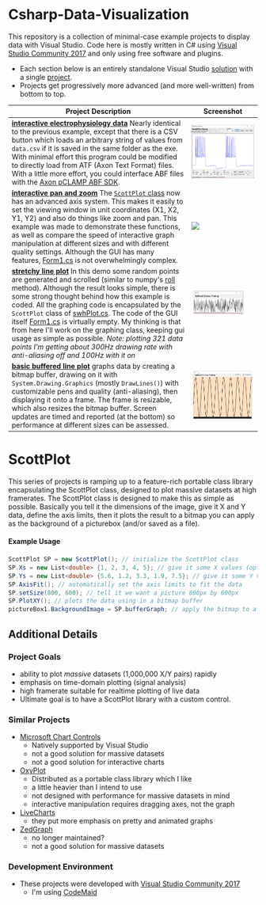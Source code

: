 # Csharp-Data-Visualization
This repository is a collection of minimal-case example projects to display data with Visual Studio. Code here is mostly written in C# using [Visual Studio Community 2017](https://www.visualstudio.com/downloads/) and only using free software and plugins.

* Each section below is an entirely standalone Visual Studio [solution](https://msdn.microsoft.com/en-us/library/b142f8e7.aspx) with a single [project](https://msdn.microsoft.com/en-us/library/b142f8e7.aspx).
* Projects get progressively more advanced (and more well-written) from bottom to top.

Project Description | Screenshot
---|---
**[interactive electrophysiology data](/projects/17-06-26_abf_data)** Nearly identical to the previous example, except that there is a CSV button which loads an arbitrary string of values from `data.csv` if it is saved in the same folder as the exe. With minimal effort this program could be modified to directly load from ATF (Axon Text Format) files. With a little more effort, you could interface ABF files with the [Axon pCLAMP ABF SDK](http://mdc.custhelp.com/app/answers/detail/a_id/18881/~/axon%E2%84%A2-pclamp%C2%AE-abf-file-support-pack-download-page). | ![](projects/17-06-26_abf_data/demo.jpg)
**[interactive pan and zoom](/projects/17-06-25_pan_and_zoom)** The [`ScottPlot` class](/projects/17-06-25_pan_and_zoom/swharden_demo/ScottPlot.cs) now has an advanced axis system. This makes it easily to set the viewing window in unit coordinates (X1, X2, Y1, Y2) and also do things like zoom and pan. This example was made to demonstrate these functions, as well as compare the speed of interactive graph manipulation at different sizes and with different quality settings. Although the GUI has many features, [Form1.cs](projects/17-06-25_pan_and_zoom/swharden_demo/Form1.cs) is not overwhelmingly complex. | ![](projects/17-06-25_pan_and_zoom/demo.gif)
**[stretchy line plot](/projects/17-06-24_stretchy_line_plot/)** In this demo some random points are generated and scrolled (similar to numpy's [roll](https://docs.scipy.org/doc/numpy-1.10.0/reference/generated/numpy.roll.html) method). Although the result looks simple, there is some strong thought behind how this example is coded. All the graphing code is encapsulated by the `ScottPlot` class of [swhPlot.cs](projects/17-06-24_stretchy_line_plot/pixelDrawDrag2/swhPlot.cs). The code of the GUI itself [Form1.cs](projects/17-06-24_stretchy_line_plot/pixelDrawDrag2/Form1.cs) is virtually empty. My thinking is that from here I'll work on the graphing class, keeping gui usage as simple as possible. _Note: plotting 321 data points I'm getting about 300Hz drawing rate with anti-aliasing off and 100Hz with it on_ | ![](/projects/17-06-24_stretchy_line_plot/demo.gif)
**[basic buffered line plot](/projects/17-06-24_buffered_line_plot)** graphs data by creating a bitmap buffer, drawing on it with `System.Drawing.Graphics` (mostly `DrawLines()`) with customizable pens and quality (anti-aliasing), then displaying it onto a frame. The frame is resizable, which also resizes the bitmap buffer. Screen updates are timed and reported (at the bottom) so performance at different sizes can be assessed. | ![](projects/17-06-24_buffered_line_plot/demo.gif)

# ScottPlot
This series of projects is ramping up to a feature-rich portable class library encapsulating the ScottPlot class, designed to plot massive datasets at high framerates. The ScottPlot class is designed to make this as simple as possible. Basically you tell it the dimensions of the image, give it X and Y data, define the axis limits, then it plots the result to a bitmap you can apply as the background of a picturebox (and/or saved as a file).

#### Example Usage
```C#
ScottPlot SP = new ScottPlot(); // initialize the ScottPlot class
SP.Xs = new List<double> {1, 2, 3, 4, 5}; // give it some X values (optional)
SP.Ys = new List<double> {5.6, 1.2, 3.3, 1.9, 7.5}; // give it some Y values
SP.AxisFit(); // automatically set the axis limits to fit the data
SP.setSize(800, 600); // tell it we want a picture 800px by 600px
SP.PlotXY(); // plots the data using in a bitmap buffer
pictureBox1.BackgroundImage = SP.bufferGraph; // apply the bitmap to a picturebox
```

## Additional Details

### Project Goals
* ability to plot _massive_ datasets (1,000,000 X/Y pairs) rapidly
* emphasis on time-domain plotting (signal analysis)
* high framerate suitable for realtime plotting of live data
* Ultimate goal is to have a ScottPlot library with a custom control.

### Similar Projects
* [Microsoft Chart Controls](https://code.msdn.microsoft.com/mschart)
  * Natively supported by Visual Studio
  * not a good solution for massive datasets
  * not a good solution for interactive charts
* [OxyPlot](http://www.oxyplot.org/)
  * Distributed as a portable class library which I like
  * a little heavier than I intend to use
  * not designed with performance for massive datasets in mind
  * interactive manipulation requires dragging axes, not the graph
* [LiveCharts](https://github.com/beto-rodriguez/Live-Charts)
  * they put more emphasis on pretty and animated graphs
* [ZedGraph](http://zedgraph.sourceforge.net/samples.html)
  * no longer maintained?
  * not a good solution for massive datasets
  
### Development Environment
* These projects were developed with [Visual Studio Community 2017](https://www.visualstudio.com/downloads/)
  * I'm using [CodeMaid](https://marketplace.visualstudio.com/items?itemName=SteveCadwallader.CodeMaid)
